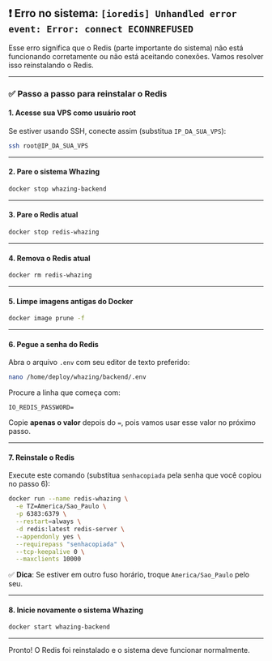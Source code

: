 ## ❗ Erro no sistema: `[ioredis] Unhandled error event: Error: connect ECONNREFUSED`

Esse erro significa que o Redis (parte importante do sistema) não está funcionando corretamente ou não está aceitando conexões. Vamos resolver isso reinstalando o Redis.

---

### ✅ Passo a passo para reinstalar o Redis

#### 1. Acesse sua VPS como **usuário root**

Se estiver usando SSH, conecte assim (substitua `IP_DA_SUA_VPS`):

```bash
ssh root@IP_DA_SUA_VPS
```

---

#### 2. Pare o sistema Whazing

```bash
docker stop whazing-backend
```

---

#### 3. Pare o Redis atual

```bash
docker stop redis-whazing
```

---

#### 4. Remova o Redis atual

```bash
docker rm redis-whazing
```

---

#### 5. Limpe imagens antigas do Docker

```bash
docker image prune -f
```

---

#### 6. Pegue a senha do Redis

Abra o arquivo `.env` com seu editor de texto preferido:

```bash
nano /home/deploy/whazing/backend/.env
```

Procure a linha que começa com:

```
IO_REDIS_PASSWORD=
```

Copie **apenas o valor** depois do `=`, pois vamos usar esse valor no próximo passo.

---

#### 7. Reinstale o Redis

Execute este comando (substitua `senhacopiada` pela senha que você copiou no passo 6):

```bash
docker run --name redis-whazing \
  -e TZ=America/Sao_Paulo \
  -p 6383:6379 \
  --restart=always \
  -d redis:latest redis-server \
  --appendonly yes \
  --requirepass "senhacopiada" \
  --tcp-keepalive 0 \
  --maxclients 10000
```

✅ **Dica**: Se estiver em outro fuso horário, troque `America/Sao_Paulo` pelo seu.

---

#### 8. Inicie novamente o sistema Whazing

```bash
docker start whazing-backend
```

---

Pronto! O Redis foi reinstalado e o sistema deve funcionar normalmente.